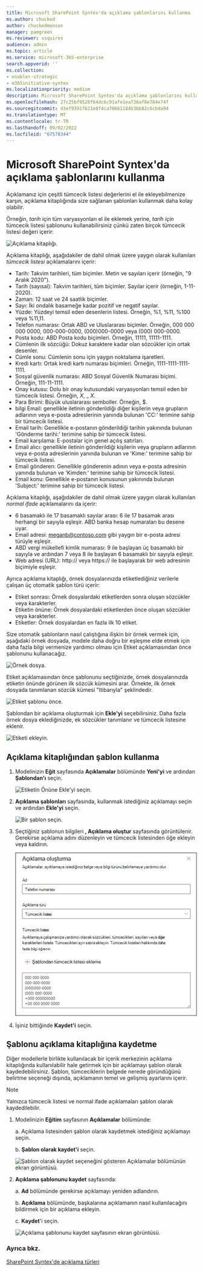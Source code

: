 ```yaml
---
title: Microsoft SharePoint Syntex'da açıklama şablonlarını kullanma
ms.author: chucked
author: chuckedmonson
manager: pamgreen
ms.reviewer: ssquires
audience: admin
ms.topic: article
ms.service: microsoft-365-enterprise
search.appverid: ''
ms.collection:
- enabler-strategic
- m365initiative-syntex
ms.localizationpriority: medium
description: Microsoft SharePoint Syntex'da açıklama şablonlarını kullanma ve kaydetme hakkında daha fazla bilgi edinin.
ms.openlocfilehash: 27c25bf9520f64dc6c91afe1ea736af8e784e74f
ms.sourcegitcommit: d3ef9391f621e8f4ca70661184b3bb82c6cbda94
ms.translationtype: MT
ms.contentlocale: tr-TR
ms.lasthandoff: 09/02/2022
ms.locfileid: "67578344"
---
```

# <a name="use-explanation-templates-in-microsoft-sharepoint-syntex"></a>Microsoft SharePoint Syntex'da açıklama şablonlarını kullanma

Açıklamanız için çeşitli tümcecik listesi değerlerini el ile ekleyebilmenize karşın, açıklama kitaplığında size sağlanan şablonları kullanmak daha kolay olabilir.

Örneğin, *tarih* için tüm varyasyonları el ile eklemek yerine, *tarih için* tümcecik listesi şablonunu kullanabilirsiniz çünkü zaten birçok tümcecik listesi değeri içerir:

![Açıklama kitaplığı.](../media/content-understanding/explanation-template.png)

Açıklama kitaplığı, aşağıdakiler de dahil olmak üzere yaygın olarak kullanılan *tümcecik listesi* açıklamalarını içerir:

- Tarih: Takvim tarihleri, tüm biçimler. Metin ve sayıları içerir (örneğin, "9 Aralık 2020").
- Tarih (sayısal): Takvim tarihleri, tüm biçimler. Sayılar içerir (örneğin, 1-11-2020).
- Zaman: 12 saat ve 24 saatlik biçimler.
- Sayı: İki ondalık basameğe kadar pozitif ve negatif sayılar.
- Yüzde: Yüzdeyi temsil eden desenlerin listesi. Örneğin, %1, %11, %100 veya %11,11.
- Telefon numarası: Ortak ABD ve Uluslararası biçimler. Örneğin, 000 000 000 0000, 000-000-0000, (000)000-0000 veya (000) 000-0000.
- Posta kodu: ABD Posta kodu biçimleri. Örneğin, 11111, 11111-1111.
- Cümlenin ilk sözcüğü: Dokuz karaktere kadar olan sözcükler için ortak desenler.
- Cümle sonu: Cümlenin sonu için yaygın noktalama işaretleri.
- Kredi kartı: Ortak kredi kartı numarası biçimleri. Örneğin, 1111-1111-1111-1111.
- Sosyal güvenlik numarası: ABD Sosyal Güvenlik Numarası biçimi. Örneğin, 111-11-1111.
- Onay kutusu: Dolu bir onay kutusundaki varyasyonları temsil eden bir tümcecik listesi. Örneğin, _X_, _ _X_.
- Para Birimi: Büyük uluslararası semboller. Örneğin, $.
- bilgi Email: genellikle iletinin gönderildiği diğer kişilerin veya grupların adlarının veya e-posta adreslerinin yanında bulunan 'CC:' terimine sahip bir tümcecik listesi.
- Email tarih: Genellikle e-postanın gönderildiği tarihin yakınında bulunan 'Gönderme tarihi:' terimine sahip bir tümcecik listesi.
- Email karşılama: E-postalar için genel açılış satırları.
- Email alıcı: genellikle iletinin gönderildiği kişilerin veya grupların adlarının veya e-posta adreslerinin yanında bulunan ve 'Kime:' terimine sahip bir tümcecik listesi.
- Email gönderen: Genellikle gönderenin adının veya e-posta adresinin yanında bulunan ve 'Kimden:' terimine sahip bir tümcecik listesi.
- Email konu: Genellikle e-postanın konusunun yakınında bulunan 'Subject:' terimine sahip bir tümcecik listesi.

Açıklama kitaplığı, aşağıdakiler de dahil olmak üzere yaygın olarak kullanılan *normal ifade* açıklamalarını da içerir:

- 6 basamaklı ile 17 basamaklı sayılar arası: 6 ile 17 basamak arası herhangi bir sayıyla eşleşir. ABD banka hesap numaraları bu desene uyar.
- Email adresi: meganb@contoso.com gibi yaygın bir e-posta adresi türüyle eşleşir.
- ABD vergi mükellefi kimlik numarası: 9 ile başlayan üç basamaklı bir sayıyla ve ardından 7 veya 8 ile başlayan 6 basamaklı bir sayıyla eşleşir.
- Web adresi (URL): http:// veya https:// ile başlayarak bir web adresinin biçimiyle eşleşir.

Ayrıca açıklama kitaplığı, örnek dosyalarınızda etiketlediğiniz verilerle çalışan üç otomatik şablon türü içerir:

- Etiket sonrası: Örnek dosyalardaki etiketlerden sonra oluşan sözcükler veya karakterler.
- Etiketin önüne: Örnek dosyalardaki etiketlerden önce oluşan sözcükler veya karakterler.
- Etiketler: Örnek dosyalardan en fazla ilk 10 etiket.

Size otomatik şablonların nasıl çalıştığına ilişkin bir örnek vermek için, aşağıdaki örnek dosyada, modele daha doğru bir eşleşme elde etmek için daha fazla bilgi vermenize yardımcı olması için Etiket açıklamasından önce şablonunu kullanacağız.

![Örnek dosya.](../media/content-understanding/before-label.png)

Etiket açıklamasından önce şablonunu seçtiğinizde, örnek dosyalarınızda etiketin önünde görünen ilk sözcük kümesini arar. Örnekte, ilk örnek dosyada tanımlanan sözcük kümesi "Itibarıyla" şeklindedir.

![Etiket şablonu önce.](../media/content-understanding/before-label-explanation.png)

Şablondan bir açıklama oluşturmak için **Ekle'yi** seçebilirsiniz. Daha fazla örnek dosya eklediğinizde, ek sözcükler tanımlanır ve tümcecik listesine eklenir.

![Etiketi ekleyin.](../media/content-understanding/before-label-add.png)

## <a name="use-a-template-from-the-explanation-library"></a>Açıklama kitaplığından şablon kullanma

1. Modelinizin **Eğit** sayfasında **Açıklamalar** bölümünde **Yeni'yi** ve ardından **Şablondan'ı** seçin.

   ![Etiketin Önüne Ekle'yi seçin.](../media/content-understanding/from-template.png)

2.  **Açıklama şablonları** sayfasında, kullanmak istediğiniz açıklamayı seçin ve ardından **Ekle'yi** seçin.

    ![Bir şablon seçin.](../media/content-understanding/phone-template.png)

3. Seçtiğiniz şablonun bilgileri **, Açıklama oluştur** sayfasında görüntülenir. Gerekirse açıklama adını düzenleyin ve tümcecik listesinden öğe ekleyin veya kaldırın.

    ![Şablonu düzenle'yi seçin.](../media/content-understanding/phone-template-live.png)

4. İşiniz bittiğinde **Kaydet'i** seçin.

## <a name="save-a-template-to-the-explanation-library"></a>Şablonu açıklama kitaplığına kaydetme

Diğer modellerle birlikte kullanılacak bir içerik merkezinin açıklama kitaplığında kullanılabilir hale getirmek için bir açıklamayı şablon olarak kaydedebilirsiniz. Şablon, tümceciklerin belgede nerede göründüğünü belirtme seçeneği dışında, açıklamanın temel ve gelişmiş ayarlarını içerir.

> [!NOTE]
> Yalnızca tümcecik listesi ve normal ifade açıklamaları şablon olarak kaydedilebilir.

1. Modelinizin **Eğitim** sayfasının **Açıklamalar** bölümünde:

   a. Açıklama listesinden şablon olarak kaydetmek istediğiniz açıklamayı seçin.

   b. **Şablon olarak kaydet'i** seçin.

    ![Şablon olarak kaydet seçeneğini gösteren Açıklamalar bölümünün ekran görüntüsü.](../media/content-understanding/explanation-save-as-template.png)

2. **Açıklama şablonunu kaydet** sayfasında:

   a. **Ad** bölümünde gerekirse açıklamayı yeniden adlandırın.

   b. **Açıklama** bölümünde, başkalarına açıklamanın nasıl kullanılacağını bildirmek için bir açıklama ekleyin.

   c. **Kaydet**'i seçin.

    ![Açıklama şablonunu kaydet sayfasının ekran görüntüsü.](../media/content-understanding/save-explanation-template.png)

### <a name="see-also"></a>Ayrıca bkz.

[SharePoint Syntex'de açıklama türleri](explanation-types-overview.md)